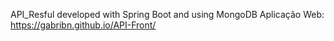 
API_Resful developed with Spring Boot and using MongoDB
Aplicação Web: https://gabribn.github.io/API-Front/
